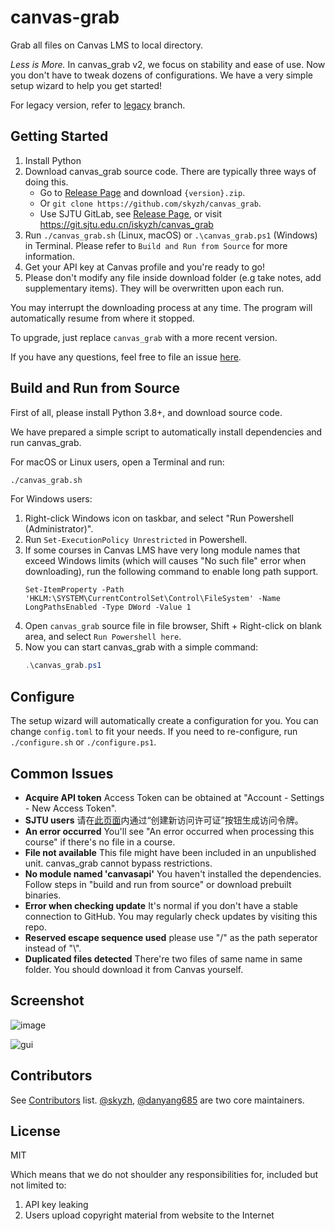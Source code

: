 # canvas-grab

Grab all files on Canvas LMS to local directory.

*Less is More.* In canvas_grab v2, we focus on stability and ease of use.
Now you don't have to tweak dozens of configurations. We have a very
simple setup wizard to help you get started!

For legacy version, refer to [legacy](https://github.com/skyzh/canvas_grab/tree/legacy) branch.

## Getting Started

1. Install Python
2. Download canvas_grab source code. There are typically three ways of doing this.
   * Go to [Release Page](https://github.com/skyzh/canvas_grab/releases) and download `{version}.zip`.
   * Or `git clone https://github.com/skyzh/canvas_grab`.
   * Use SJTU GitLab, see [Release Page](https://git.sjtu.edu.cn/iskyzh/canvas_grab/-/tags), or
     visit https://git.sjtu.edu.cn/iskyzh/canvas_grab
3. Run `./canvas_grab.sh` (Linux, macOS) or `.\canvas_grab.ps1` (Windows) in Terminal.
   Please refer to `Build and Run from Source` for more information.
4. Get your API key at Canvas profile and you're ready to go!
5. Please don't modify any file inside download folder (e.g take notes, add supplementary items). They will be overwritten upon each run.

You may interrupt the downloading process at any time. The program will automatically resume from where it stopped.

To upgrade, just replace `canvas_grab` with a more recent version.

If you have any questions, feel free to file an issue [here](https://github.com/skyzh/canvas_grab/issues).

## Build and Run from Source

First of all, please install Python 3.8+, and download source code.

We have prepared a simple script to automatically install dependencies and run canvas_grab.

For macOS or Linux users, open a Terminal and run:

```bash
./canvas_grab.sh
```

For Windows users:

1. Right-click Windows icon on taskbar, and select "Run Powershell (Administrator)".
2. Run `Set-ExecutionPolicy Unrestricted` in Powershell.
3. If some courses in Canvas LMS have very long module names that exceed Windows limits (which will causes "No such file" error
   when downloading), run the following command to enable long path support.
   ```
   Set-ItemProperty -Path 'HKLM:\SYSTEM\CurrentControlSet\Control\FileSystem' -Name LongPathsEnabled -Type DWord -Value 1 
   ```
4. Open `canvas_grab` source file in file browser, Shift + Right-click on blank area, and select `Run Powershell here`.
5. Now you can start canvas_grab with a simple command:
    ```powershell
    .\canvas_grab.ps1
    ```

## Configure

The setup wizard will automatically create a configuration for you.
You can change `config.toml` to fit your needs. If you need to
re-configure, run `./configure.sh` or `./configure.ps1`.

## Common Issues

* **Acquire API token** Access Token can be obtained at "Account - Settings - New Access Token".
* **SJTU users** 请在[此页面](https://oc.sjtu.edu.cn/profile/settings#access_tokens_holder)内通过“创建新访问许可证”按钮生成访问令牌。
* **An error occurred** You'll see "An error occurred when processing this course" if there's no file in a course.
* **File not available** This file might have been included in an unpublished unit. canvas_grab cannot bypass restrictions.
* **No module named 'canvasapi'** You haven't installed the dependencies. Follow steps in "build and run from source" or download prebuilt binaries.
* **Error when checking update** It's normal if you don't have a stable connection to GitHub. You may regularly check updates by visiting this repo.
* **Reserved escape sequence used** please use "/" as the path seperator instead of "\\".
* **Duplicated files detected** There're two files of same name in same folder. You should download it from Canvas yourself.

## Screenshot

![image](https://user-images.githubusercontent.com/4198311/108496621-4673bf00-72e5-11eb-8978-8b8bdd4efea5.png)

![gui](https://user-images.githubusercontent.com/4198311/113378330-4e755300-93a9-11eb-81a9-c494a8cc7488.png)

## Contributors

See [Contributors](https://github.com/skyzh/canvas_grab/graphs/contributors) list.
[@skyzh](https://github.com/skyzh), [@danyang685](https://github.com/danyang685) are two core maintainers.

## License

MIT

Which means that we do not shoulder any responsibilities for, included but not limited to:

1. API key leaking
2. Users upload copyright material from website to the Internet

